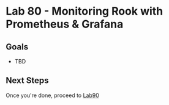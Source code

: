 # Lab 80 - Monitoring Rook with Prometheus & Grafana

## Goals

* TBD


## Next Steps

Once you're done, proceed to [Lab90](Lab90.md)
